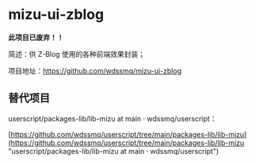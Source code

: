 # mizu-ui-zblog

**此项目已废弃！！**

简述：供 Z-Blog 使用的各种前端效果封装；

项目地址：https://github.com/wdssmq/mizu-ui-zblog

## 替代项目

userscript/packages-lib/lib-mizu at main · wdssmq/userscript：

[https://github.com/wdssmq/userscript/tree/main/packages-lib/lib-mizu](https://github.com/wdssmq/userscript/tree/main/packages-lib/lib-mizu "userscript/packages-lib/lib-mizu at main · wdssmq/userscript")
